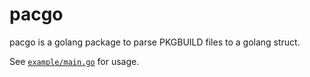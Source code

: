 # pacgo

pacgo is a golang package to parse PKGBUILD files to a golang struct.

See [`example/main.go`](example/main.go) for usage.
